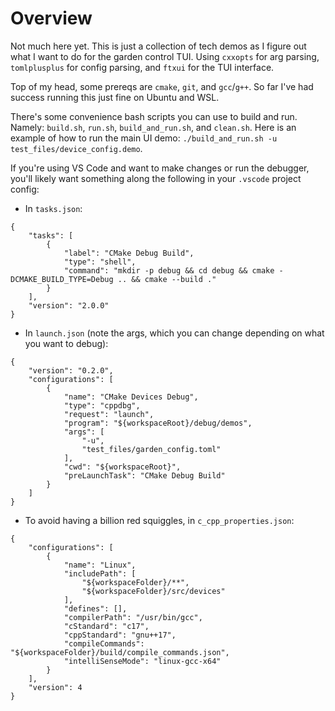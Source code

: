 # Overview

Not much here yet. This is just a collection of tech demos as I figure out what I want to do for the garden control TUI. Using `cxxopts` for arg parsing, `tomlplusplus` for config parsing, and `ftxui` for the TUI interface.

Top of my head, some prereqs are `cmake`, `git`, and `gcc`/`g++`. So far I've had success running this just fine on Ubuntu and WSL.

There's some convenience bash scripts you can use to build and run. Namely: `build.sh`, `run.sh`, `build_and_run.sh`, and `clean.sh`. Here is an example of how to run the main UI demo: `./build_and_run.sh -u test_files/device_config.demo`.

If you're using VS Code and want to make changes or run the debugger, you'll likely want something along the following in your `.vscode` project config:

* In `tasks.json`:

```
{
    "tasks": [
        {
            "label": "CMake Debug Build",
            "type": "shell",
            "command": "mkdir -p debug && cd debug && cmake -DCMAKE_BUILD_TYPE=Debug .. && cmake --build ."
        }
    ],
    "version": "2.0.0"
}
```

* In `launch.json` (note the args, which you can change depending on what you want to debug):

```
{
    "version": "0.2.0",
    "configurations": [
        {
            "name": "CMake Devices Debug",
            "type": "cppdbg",
            "request": "launch",
            "program": "${workspaceRoot}/debug/demos",
            "args": [
                "-u",
                "test_files/garden_config.toml"
            ],
            "cwd": "${workspaceRoot}",
            "preLaunchTask": "CMake Debug Build"
        }
    ]
}
```

* To avoid having a billion red squiggles, in `c_cpp_properties.json`:

```
{
    "configurations": [
        {
            "name": "Linux",
            "includePath": [
                "${workspaceFolder}/**",
                "${workspaceFolder}/src/devices"
            ],
            "defines": [],
            "compilerPath": "/usr/bin/gcc",
            "cStandard": "c17",
            "cppStandard": "gnu++17",
            "compileCommands": "${workspaceFolder}/build/compile_commands.json",
            "intelliSenseMode": "linux-gcc-x64"
        }
    ],
    "version": 4
}
```
